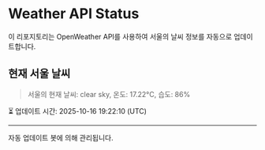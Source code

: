 
# Weather API Status

이 리포지토리는 OpenWeather API를 사용하여 서울의 날씨 정보를 자동으로 업데이트합니다.

## 현재 서울 날씨
> 서울의 현재 날씨: clear sky, 온도: 17.22°C, 습도: 86%

⏳ 업데이트 시간: 2025-10-16 19:22:10 (UTC)

---
자동 업데이트 봇에 의해 관리됩니다.
